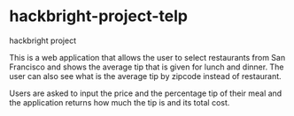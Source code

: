 # hackbright-project-telp
hackbright project

This is a web application that allows the user to select restaurants from San Francisco and shows the average tip that is given for lunch and dinner. 
The user can also see what is the average tip by zipcode instead of restaurant.

Users are asked to input the price and the percentage tip of their meal and the application returns how much the tip is and its total cost.
